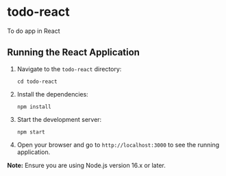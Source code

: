# todo-react
To do app in React

## Running the React Application

1. Navigate to the `todo-react` directory:
   ```
   cd todo-react
   ```

2. Install the dependencies:
   ```
   npm install
   ```

3. Start the development server:
   ```
   npm start
   ```

4. Open your browser and go to `http://localhost:3000` to see the running application.

**Note:** Ensure you are using Node.js version 16.x or later.
